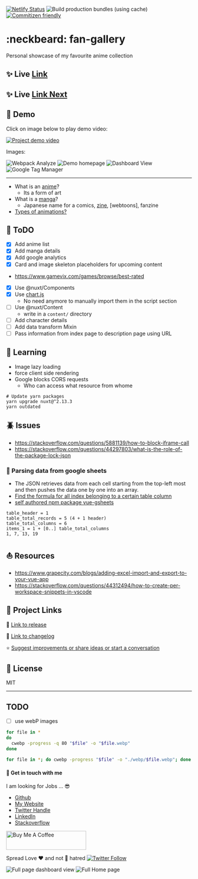 [![Netlify Status](https://api.netlify.com/api/v1/badges/0cb96c66-4baa-4eb2-bc20-ae8616ac584d/deploy-status)](https://app.netlify.com/sites/fangallery/deploys)
![Build production bundles (using cache)](<https://github.com/avimehenwal/fan-gallery/workflows/Build%20production%20bundles%20(using%20cache)/badge.svg>)
[![Commitizen friendly](https://img.shields.io/badge/commitizen-friendly-brightgreen.svg)](http://commitizen.github.io/cz-cli/)

# :neckbeard: fan-gallery

Personal showcase of my favourite anime collection

## :sparkles: Live [Link][url]

## :sparkles: Live [Link Next][next]

[url]: https://fangallery.netlify.app/
[next]: https://avimehenwal.github.io/fan-gallery/

## :movie_camera: Demo

Click on image below to play demo video:

[![Project demo video](http://img.youtube.com/vi/j6mWyxlNC-Q/0.jpg)](https://youtu.be/j6mWyxlNC-Q)

Images:

![Webpack Analyze](/demo/analyze.png)
![Demo homepage](/demo/homescreen.png)
![Dashboard View](/demo/dashboard.png)
![Google Tag Manager](/demo/Screenshot_20200410_004900.png)

---

- What is an [anime]?
  - Its a form of art
- What is a [manga]?
  - Japanese name for a comics, [zine], [webtoons], fanzine
- [Types of animations?](https://youtu.be/NZbrdCAsYqU)

[manga]: https://en.wikipedia.org/wiki/Manga
[anime]: https://en.wikipedia.org/wiki/Anime
[webtoon]: https://en.wikipedia.org/wiki/Webtoon
[zine]: https://en.wikipedia.org/wiki/Zine

## :ledger: ToDO

- [x] Add anime list
- [x] Add manga details
- [x] Add google analytics
- [x] Card and image skeleton placeholders for upcoming content
- https://www.gamevix.com/games/browse/best-rated
- [x] Use @nuxt/Components
- [x] Use [chart.js](https://github.com/chartjs/Chart.js/releases/tag/v2.9.3)
  - No need anymore to manually import them in the script section
- [ ] Use @nuxt/Content
  - write in a `content/` directory
- [ ] Add character details
- [ ] Add data transform Mixin
- [ ] Pass information from index page to description page using URL

## :closed_book: Learning

- Image lazy loading
- force client side rendering
- Google blocks CORS requests
  - Who can access what resource from whome

```
# Update yarn packages
yarn upgrade nuxt@^2.13.3
yarn outdated
```

## :beetle: Issues

- https://stackoverflow.com/questions/5881139/how-to-block-iframe-call
- https://stackoverflow.com/questions/44297803/what-is-the-role-of-the-package-lock-json

### :tractor: Parsing data from google sheets

- The JSON retrieves data from each cell starting from the top-left most and then pushes the data one by one into an array.
- [Find the formula for all index belonging to a certain table column](https://medium.com/dali-lab/google-sheets-and-json-easy-backend-e29e9ef3df2)
- [self authored npm package vue-gsheets](https://www.npmjs.com/package/vue-gsheets)

```
table_header = 1
table_total_records = 5 (4 + 1 header)
table_total_columns = 6
items_1 = 1 + [0..] table_total_columns
1, 7, 13, 19
```

## :boat: Resources

- https://www.grapecity.com/blogs/adding-excel-import-and-export-to-your-vue-app
- https://stackoverflow.com/questions/44312494/how-to-create-per-workspace-snippets-in-vscode

## :monkey: Project Links

:link: [Link to release](https://github.com/avimehenwal/fan-gallery/releases)

:link: [Link to changelog](./CHANGELOG.md)

:star: [Suggest improvements or share ideas or start a conversation][issue]

[issue]: https://github.com/avimehenwal/fan-gallery/issues

## :herb: License

MIT

---

## TODO

- [ ] use webP images

```bash
for file in *
do
  cwebp -progress -q 80 "$file" -o "$file.webp"
done

for file in *; do cwebp -progress "$file" -o "./webp/$file.webp"; done

```

#### :pray: Get in touch with me

I am looking for Jobs ... :sunglasses:

- [Github](https://github.com/avimehenwal/)
- [My Website](https://avimehenwal.in)
- [Twitter Handle](https://twitter.com/avimehenwal)
- [LinkedIn](https://in.linkedin.com/in/avimehenwal)
- [Stackoverflow](https://stackoverflow.com/users/1915935/avi-mehenwal)

<a href="https://www.buymeacoffee.com/F1j07cV" target="_blank"><img src="https://cdn.buymeacoffee.com/buttons/default-orange.png" alt="Buy Me A Coffee" style="height: 51px !important;width: 217px !important;" ></a>

Spread Love :hearts: and not :no_entry_sign: hatred [![Twitter Follow](https://img.shields.io/twitter/follow/avimehenwal.svg?style=social)](https://twitter.com/avimehenwal)

![Full page dashboard view](/demo/fill-page-stats.png)
![Full Home page](/demo/full-home-page.png)
